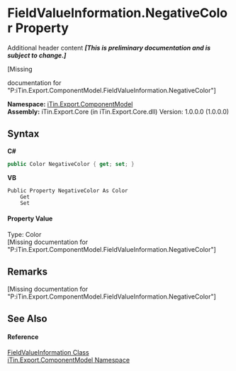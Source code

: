 # FieldValueInformation.NegativeColor Property 
Additional header content _**\[This is preliminary documentation and is subject to change.\]**_

\[Missing <summary> documentation for "P:iTin.Export.ComponentModel.FieldValueInformation.NegativeColor"\]

**Namespace:**&nbsp;<a href="55171ca4-890c-0ab2-e812-efe82bc0b686">iTin.Export.ComponentModel</a><br />**Assembly:**&nbsp;iTin.Export.Core (in iTin.Export.Core.dll) Version: 1.0.0.0 (1.0.0.0)

## Syntax

**C#**<br />
``` C#
public Color NegativeColor { get; set; }
```

**VB**<br />
``` VB
Public Property NegativeColor As Color
	Get
	Set
```


#### Property Value
Type: Color<br />\[Missing <value> documentation for "P:iTin.Export.ComponentModel.FieldValueInformation.NegativeColor"\]

## Remarks
\[Missing <remarks> documentation for "P:iTin.Export.ComponentModel.FieldValueInformation.NegativeColor"\]

## See Also


#### Reference
<a href="7dc51c75-6975-e7a8-9eee-1a99a85073f3">FieldValueInformation Class</a><br /><a href="55171ca4-890c-0ab2-e812-efe82bc0b686">iTin.Export.ComponentModel Namespace</a><br />